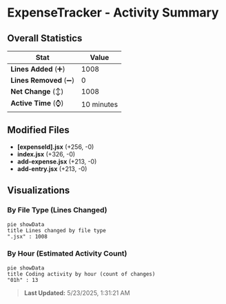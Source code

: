 # ExpenseTracker - Activity Summary 

## Overall Statistics

| Stat                   | Value                                                             |
| ---------------------- | ----------------------------------------------------------------- |
| **Lines Added** (➕)   | 1008                                          |
| **Lines Removed** (➖) | 0                                        |
| **Net Change** (↕)    | 1008                |
| **Active Time** (⌚)   | 10 minutes |


## Modified Files
- **[expenseId].jsx** (+256, -0)
- **index.jsx** (+326, -0)
- **add-expense.jsx** (+213, -0)
- **add-entry.jsx** (+213, -0)

## Visualizations

### By File Type (Lines Changed)

```mermaid
pie showData
title Lines changed by file type
".jsx" : 1008
```

### By Hour (Estimated Activity Count)

```mermaid
pie showData
title Coding activity by hour (count of changes)
"01h" : 13
```


> **Last Updated:** 5/23/2025, 1:31:21 AM